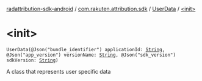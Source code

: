 [radattribution-sdk-android](../../index.md) / [com.rakuten.attribution.sdk](../index.md) / [UserData](index.md) / [&lt;init&gt;](./-init-.md)

# &lt;init&gt;

`UserData(@Json("bundle_identifier") applicationId: `[`String`](https://kotlinlang.org/api/latest/jvm/stdlib/kotlin/-string/index.html)`, @Json("app_version") versionName: `[`String`](https://kotlinlang.org/api/latest/jvm/stdlib/kotlin/-string/index.html)`, @Json("sdk_version") sdkVersion: `[`String`](https://kotlinlang.org/api/latest/jvm/stdlib/kotlin/-string/index.html)`)`

A class that represents user specific data

